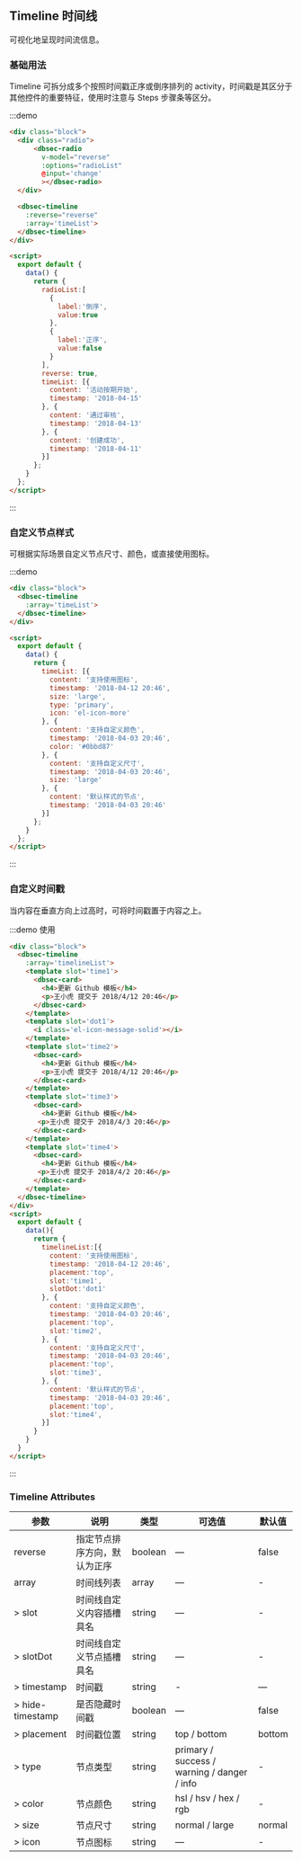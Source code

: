 ## Timeline 时间线

可视化地呈现时间流信息。

### 基础用法

Timeline 可拆分成多个按照时间戳正序或倒序排列的 activity，时间戳是其区分于其他控件的重要特征，使⽤时注意与 Steps 步骤条等区分。

:::demo
```html
<div class="block">
  <div class="radio">
      <dbsec-radio 
        v-model="reverse" 
        :options="radioList"
        @input='change'
        ></dbsec-radio>
  </div>

  <dbsec-timeline 
    :reverse="reverse"
    :array='timeList'>
  </dbsec-timeline>
</div>

<script>
  export default {
    data() {
      return {
        radioList:[
          {
            label:'倒序',
            value:true
          },
          {
            label:'正序',
            value:false
          }
        ],
        reverse: true,
        timeList: [{
          content: '活动按期开始',
          timestamp: '2018-04-15'
        }, {
          content: '通过审核',
          timestamp: '2018-04-13'
        }, {
          content: '创建成功',
          timestamp: '2018-04-11'
        }]
      };
    }
  };
</script>
```
:::

### ⾃定义节点样式

可根据实际场景⾃定义节点尺⼨、颜⾊，或直接使⽤图标。

:::demo
```html
<div class="block">
  <dbsec-timeline
    :array='timeList'>
  </dbsec-timeline>
</div>

<script>
  export default {
    data() {
      return {
        timeList: [{
          content: '支持使用图标',
          timestamp: '2018-04-12 20:46',
          size: 'large',
          type: 'primary',
          icon: 'el-icon-more'
        }, {
          content: '支持自定义颜色',
          timestamp: '2018-04-03 20:46',
          color: '#0bbd87'
        }, {
          content: '支持自定义尺寸',
          timestamp: '2018-04-03 20:46',
          size: 'large'
        }, {
          content: '默认样式的节点',
          timestamp: '2018-04-03 20:46'
        }]
      };
    }
  };
</script>
```
:::

### ⾃定义时间戳

当内容在垂直⽅向上过⾼时，可将时间戳置于内容之上。

:::demo 使用
```html
<div class="block">
  <dbsec-timeline
    :array='timelineList'>
    <template slot='time1'>
      <dbsec-card>
        <h4>更新 Github 模板</h4>
        <p>王小虎 提交于 2018/4/12 20:46</p>
      </dbsec-card>
    </template>
    <template slot='dot1'>
      <i class='el-icon-message-solid'></i>
    </template>
    <template slot='time2'>
      <dbsec-card>
        <h4>更新 Github 模板</h4>
        <p>王小虎 提交于 2018/4/12 20:46</p>
      </dbsec-card>
    </template>
    <template slot='time3'>
      <dbsec-card>
        <h4>更新 Github 模板</h4>
       <p>王小虎 提交于 2018/4/3 20:46</p>
      </dbsec-card>
    </template>
    <template slot='time4'>
      <dbsec-card>
        <h4>更新 Github 模板</h4>
       <p>王小虎 提交于 2018/4/2 20:46</p>
      </dbsec-card>
    </template>
  </dbsec-timeline>
</div>
<script>
  export default {
    data(){
      return {
        timelineList:[{
          content: '支持使用图标',
          timestamp: '2018-04-12 20:46',
          placement:'top',
          slot:'time1',
          slotDot:'dot1'
        }, {
          content: '支持自定义颜色',
          timestamp: '2018-04-03 20:46',
          placement:'top',
          slot:'time2',
        }, {
          content: '支持自定义尺寸',
          timestamp: '2018-04-03 20:46',
          placement:'top',
          slot:'time3',
        }, {
          content: '默认样式的节点',
          timestamp: '2018-04-03 20:46',
          placement:'top',
          slot:'time4',
        }]
      }
    }
  }
</script>
```
:::

### Timeline Attributes
| 参数      | 说明    | 类型      | 可选值       | 默认值   |
|---------- |-------- |---------- |-------------  |-------- |
| reverse | 指定节点排序方向，默认为正序 | boolean | — | false |
| array | 时间线列表 | array | — | - |
| > slot | 时间线自定义内容插槽具名 | string | — | - |
| > slotDot | 时间线自定义节点插槽具名 | string | — | - |
| > timestamp     | 时间戳 | string  | - | — |
| > hide-timestamp  | 是否隐藏时间戳 | boolean | — | false |
| > placement | 时间戳位置 | string | top / bottom | bottom |
| > type | 节点类型 | string | primary / success / warning / danger / info | - |
| > color | 节点颜色 | string | hsl / hsv / hex / rgb | - |
| > size | 节点尺寸 | string | normal / large | normal |
| > icon | 节点图标 | string | — | - |


